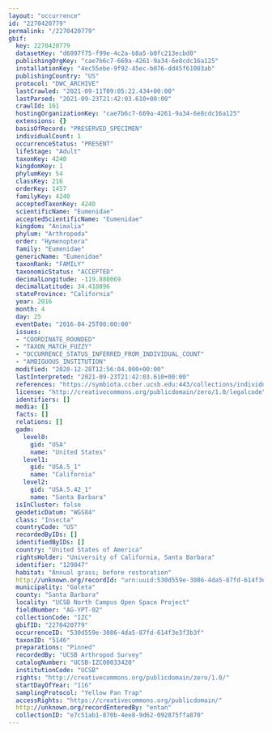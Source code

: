 ```yaml
---
layout: "occurrence"
id: "2270420779"
permalink: "/2270420779"
gbif:
  key: 2270420779
  datasetKey: "d6097f75-f99e-4c2a-b8a5-b0fc213ecbd0"
  publishingOrgKey: "cae7b6c7-669a-4261-9a34-6e8cdc16a125"
  installationKey: "4ec55ebe-9f92-45ec-b076-dd45f61003ab"
  publishingCountry: "US"
  protocol: "DWC_ARCHIVE"
  lastCrawled: "2021-09-11T09:05:22.434+00:00"
  lastParsed: "2021-09-23T21:42:03.610+00:00"
  crawlId: 161
  hostingOrganizationKey: "cae7b6c7-669a-4261-9a34-6e8cdc16a125"
  extensions: {}
  basisOfRecord: "PRESERVED_SPECIMEN"
  individualCount: 1
  occurrenceStatus: "PRESENT"
  lifeStage: "Adult"
  taxonKey: 4240
  kingdomKey: 1
  phylumKey: 54
  classKey: 216
  orderKey: 1457
  familyKey: 4240
  acceptedTaxonKey: 4240
  scientificName: "Eumenidae"
  acceptedScientificName: "Eumenidae"
  kingdom: "Animalia"
  phylum: "Arthropoda"
  order: "Hymenoptera"
  family: "Eumenidae"
  genericName: "Eumenidae"
  taxonRank: "FAMILY"
  taxonomicStatus: "ACCEPTED"
  decimalLongitude: -119.880069
  decimalLatitude: 34.418896
  stateProvince: "California"
  year: 2016
  month: 4
  day: 25
  eventDate: "2016-04-25T00:00:00"
  issues:
  - "COORDINATE_ROUNDED"
  - "TAXON_MATCH_FUZZY"
  - "OCCURRENCE_STATUS_INFERRED_FROM_INDIVIDUAL_COUNT"
  - "AMBIGUOUS_INSTITUTION"
  modified: "2020-12-28T12:56:04.000+00:00"
  lastInterpreted: "2021-09-23T21:42:03.610+00:00"
  references: "https://symbiota.ccber.ucsb.edu:443/collections/individual/index.php?occid=129047"
  license: "http://creativecommons.org/publicdomain/zero/1.0/legalcode"
  identifiers: []
  media: []
  facts: []
  relations: []
  gadm:
    level0:
      gid: "USA"
      name: "United States"
    level1:
      gid: "USA.5_1"
      name: "California"
    level2:
      gid: "USA.5.42_1"
      name: "Santa Barbara"
  isInCluster: false
  geodeticDatum: "WGS84"
  class: "Insecta"
  countryCode: "US"
  recordedByIDs: []
  identifiedByIDs: []
  country: "United States of America"
  rightsHolder: "University of California, Santa Barbara"
  identifier: "129047"
  habitat: "Annual grass; before restoration"
  http://unknown.org/recordId: "urn:uuid:530d559e-3086-4da5-87fd-614f3e3f3b3f"
  municipality: "Goleta"
  county: "Santa Barbara"
  locality: "UCSB North Campus Open Space Project"
  fieldNumber: "AG-YPT-02"
  collectionCode: "IZC"
  gbifID: "2270420779"
  occurrenceID: "530d559e-3086-4da5-87fd-614f3e3f3b3f"
  taxonID: "5146"
  preparations: "Pinned"
  recordedBy: "UCSB Arthropod Survey"
  catalogNumber: "UCSB-IZC00033420"
  institutionCode: "UCSB"
  rights: "http://creativecommons.org/publicdomain/zero/1.0/"
  startDayOfYear: "116"
  samplingProtocol: "Yellow Pan Trap"
  accessRights: "https://creativecommons.org/publicdomain/"
  http://unknown.org/recordEnteredBy: "entan"
  collectionID: "e7c51ab1-870b-4ee8-9d62-092875ffa870"
---
```


